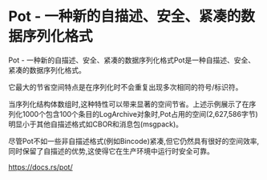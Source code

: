 # Pot - 一种新的自描述、安全、紧凑的数据序列化格式

Pot - 一种新的自描述、安全、紧凑的数据序列化格式Pot是一种自描述、安全、紧凑的数据序列化格式。

它最大的节省空间特点是在序列化时不会重复出现多次相同的符号/标识符。

当序列化结构体数组时,这种特性可以带来显著的空间节省。上述示例展示了在序列化1000个包含100个条目的LogArchive对象时,Pot占用的空间(2,627,586字节)明显小于其他自描述格式如CBOR和消息包(msgpack)。

尽管Pot不如一些非自描述格式(例如Bincode)紧凑,但它仍然具有很好的空间效率,同时保留了自描述的优势,这使得它在生产环境中运行时安全可靠。

https://docs.rs/pot/